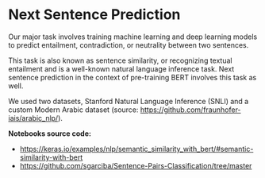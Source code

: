 # Next Sentence Prediction

Our major task involves training machine learning and deep learning models to predict entailment, contradiction, or neutrality between two sentences. 

This task is also known as sentence similarity, or recognizing textual entailment and is a well-known natural language inference task. Next sentence prediction in the context of pre-training BERT involves this task as well. 

We used two datasets, Stanford Natural Language Inference (SNLI) and a custom Modern Arabic dataset (source: https://github.com/fraunhofer-iais/arabic_nlp/).

**Notebooks source code:**
- https://keras.io/examples/nlp/semantic_similarity_with_bert/#semantic-similarity-with-bert
- https://github.com/sgarciba/Sentence-Pairs-Classification/tree/master
